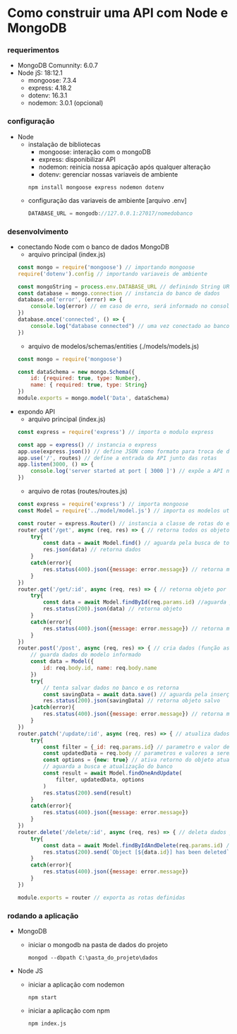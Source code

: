 
# Como construir uma API com Node e MongoDB

### requerimentos
- MongoDB Comunnity: 6.0.7
- Node jS: 18:12.1
    - mongoose: 7.3.4
    - express: 4.18.2
    - dotenv: 16.3.1
    - nodemon: 3.0.1 (opcional)

### configuração
- Node
    - instalação de bibliotecas
        - mongoose: interação com o mongoDB
        - express: disponibilizar API
        - nodemon: reinicia nossa apicação após qualquer alteração
        - dotenv: gerenciar nossas variaveis de ambiente
        ```console
        npm install mongoose express nodemon dotenv
        ```
    - configuração das variaveis de ambiente [arquivo .env]
        ```javascript
        DATABASE_URL = mongodb://127.0.0.1:27017/nomedobanco
        ```
    
### desenvolvimento
- conectando Node com o banco de dados MongoDB
    - arquivo principal (index.js)
    ```javascript
    const mongo = require('mongoose') // importando mongoose
    require('dotenv').config // importando variaveis de ambiente

    const mongoString = process.env.DATABASE_URL // definindo String URL para conexão com MongoDB
    const database = mongo.connection // instancia do banco de dados
    database.on('error', (error) => {
        console.log(error) // em caso de erro, será informado no console 
    })
    database.once('connected', () => {
        console.log("database connected") // uma vez conectado ao banco de dados, será informado no console
    })
    ```
    - arquivo de modelos/schemas/entities (./models/models.js)
    ```javascript
    const mongo = require('mongoose')

    const dataSchema = new mongo.Schema({
        id: {required: true, type: Number}, 
        name: { required: true, type: String}
    })
    module.exports = mongo.model('Data', dataSchema)
    ```
- expondo API
    - arquivo principal (index.js)
    ```javascript
    const express = require('express') // importa o modulo express

    const app = express() // instancia o express
    app.use(express.json()) // define JSON como formato para troca de dados
    app.use('/', routes) // define a entrada da API junto das rotas
    app.listen(3000, () => {
        console.log('server started at port [ 3000 ]') // expõe a API na porta 3000
    })
    ```
    - arquivo de rotas (routes/routes.js)
    ```javascript
    const express = require('express') // importa mongoose
    const Model = require('../model/model.js') // importa os modelos utilizados no banco de dados
    
    const router = express.Router() // instancia a classe de rotas do express
    router.get('/get', async (req, res) => { // retorna todos os objetos (função asincrona)
        try{
            const data = await Model.find() // aguarda pela busca de todos os objetos
            res.json(data) // retorna dados
        }
        catch(error){
            res.status(400).json({message: error.message}) // retorna menssagem de erro em caso de falha na busca
        }
    })
    router.get('/get/:id', async (req, res) => { // retorna objeto por id (função asincrona)
        try{
            const data = await Model.findById(req.params.id) //aguarda pela busca do objeto
            res.status(200).json(data) // retorna objeto
        }
        catch(error){
            res.status(400).json({message: error.message}) // retorna menssagem de erro em caso de falha na busca
        }
    })
    router.post('/post', async (req, res) => { // cria dados (função asincrona)
        // guarda dados do modelo informado
        const data = Model({
            id: req.body.id, name: req.body.name
        })
        try{
            // tenta salvar dados no banco e os retorna
            const savingData = await data.save() // aguarda pela inserção do objeto
            res.status(200).json(savingData) // retorna objeto salvo
        }catch(error){
            res.status(400).json({message: error.message}) // retorna menssagem de erro em caso de falha na busca
        }
    })
    router.patch('/update/:id', async (req, res) => { // atualiza dados por id
        try{
            const filter = {_id: req.params.id} // parametro e valor de busca
            const updatedData = req.body // parametros e valores a serem atualizados
            const options = {new: true} // ativa retorno do objeto atualizado
            // aguarda a busca e atualização do banco
            const result = await Model.findOneAndUpdate(
                filter, updatedData, options
            )
            res.status(200).send(result)
        }
        catch(error){
            res.status(400).json({message: error.message})
        }
    })
    router.delete('/delete/:id', async (req, res) => { // deleta dados por id
        try{
            const data = await Model.findByIdAndDelete(req.params.id) // aguarda a busca e esclusão do objeto pelo banco
            res.status(200).send(`Object [${data.id}] has been deleted`) // retorna menssagem de exclusão
        }
        catch(error){
            res.status(400).json({message: error.message})
        }
    })

    module.exports = router // exporta as rotas definidas
    ```

### rodando a aplicação
- MongoDB
    - iniciar o mongodb na pasta de dados do projeto
        ```console
        mongod --dbpath C:\pasta_do_projeto\dados
        ```

- Node JS
    - iniciar a aplicação com nodemon
        ```console
        npm start
        ```
    - iniciar a aplicação com npm
        ```console
        npm index.js
        ```